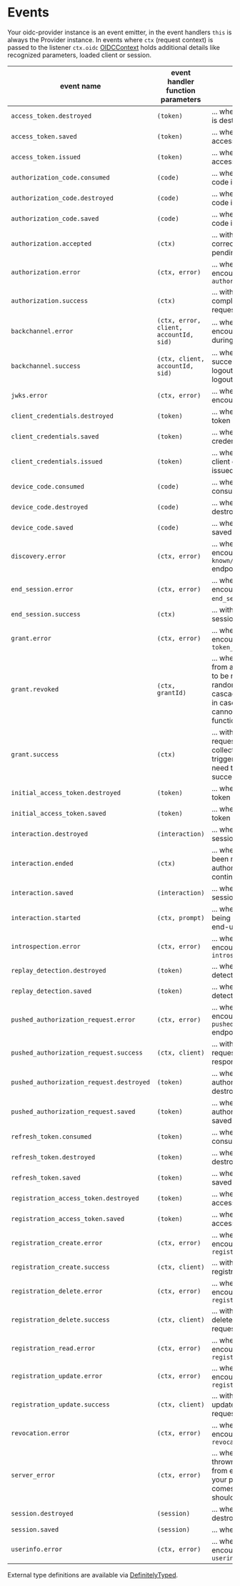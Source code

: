# Events

Your oidc-provider instance is an event emitter, in the event handlers `this` is always the
Provider instance. In events where
`ctx` (request context) is passed to the listener `ctx.oidc`
[OIDCContext](/lib/helpers/oidc_context.js) holds additional details like recognized parameters,
loaded client or session.

| event name                               | event handler function parameters      | Emitted ..                                                                                                                                                                                                      |
| ---------------------------------------- | -------------------------------------- | --------------------------------------------------------------------------------------------------------------------------------------------------------------------------------------------------------------- |
| `access_token.destroyed`                 | `(token)`                              | ... whenever an access token is destroyed                                                                                                                                                                       |
| `access_token.saved`                     | `(token)`                              | ... whenever an opaque access token is saved                                                                                                                                                                    |
| `access_token.issued`                    | `(token)`                              | ... whenever a structured access token is issued                                                                                                                                                                |
| `authorization_code.consumed`            | `(code)`                               | ... whenever an authorization code is consumed                                                                                                                                                                  |
| `authorization_code.destroyed`           | `(code)`                               | ... whenever an authorization code is destroyed                                                                                                                                                                 |
| `authorization_code.saved`               | `(code)`                               | ... whenever an authorization code is saved                                                                                                                                                                     |
| `authorization.accepted`                 | `(ctx)`                                | ... with every syntactically correct authorization request pending resolving                                                                                                                                    |
| `authorization.error`                    | `(ctx, error)`                         | ... whenever a handled error is encountered at the `authorization_endpoint`                                                                                                                                     |
| `authorization.success`                  | `(ctx)`                                | ... with every successfully completed authorization request                                                                                                                                                     |
| `backchannel.error`                      | `(ctx, error, client, accountId, sid)` | ... whenever an error is encountered for a client during backchannel-logout                                                                                                                                     |
| `backchannel.success`                    | `(ctx, client, accountId, sid)`        | ... whenever a client is successfully notified about logout through backchannel-logout features                                                                                                                 |
| `jwks.error`                             | `(ctx, error)`                         | ... whenever a handled error is encountered at the `jwks_uri`                                                                                                                                                   |
| `client_credentials.destroyed`           | `(token)`                              | ... whenever client credentials token is destroyed                                                                                                                                                              |
| `client_credentials.saved`               | `(token)`                              | ... whenever an opaque client credentials token is saved                                                                                                                                                        |
| `client_credentials.issued`              | `(token)`                              | ... whenever a structured client credentials token is issued                                                                                                                                                    |
| `device_code.consumed`                   | `(code)`                               | ... whenever a device code is consumed                                                                                                                                                                          |
| `device_code.destroyed`                  | `(code)`                               | ... whenever a device code is destroyed                                                                                                                                                                         |
| `device_code.saved`                      | `(code)`                               | ... whenever a device code is saved                                                                                                                                                                             |
| `discovery.error`                        | `(ctx, error)`                         | ... whenever a handled error is encountered at the `/.well-known/openid-configuration` endpoint                                                                                                                 |
| `end_session.error`                      | `(ctx, error)`                         | ... whenever a handled error is encountered at the `end_session` endpoint                                                                                                                                       |
| `end_session.success`                    | `(ctx)`                                | ... with every success end session request                                                                                                                                                                      |
| `grant.error`                            | `(ctx, error)`                         | ... whenever a handled error is encountered at the `token_endpoint`                                                                                                                                             |
| `grant.revoked`                          | `(ctx, grantId)`                       | ... whenever tokens resulting from a single grant are about to be revoked. `grantId` is a random string. Use this to cascade the token revocation in cases where your adapter cannot provide this functionality |
| `grant.success`                          | `(ctx)`                                | ... with every successful grant request. Useful i.e. for collecting metrics or triggering any action you need to execute after succeeded grant                                                                  |
| `initial_access_token.destroyed`         | `(token)`                              | ... whenever inital access token is destroyed                                                                                                                                                                   |
| `initial_access_token.saved`             | `(token)`                              | ... whenever inital access token is saved                                                                                                                                                                       |
| `interaction.destroyed`                  | `(interaction)`                        | ... whenever interaction session is destroyed                                                                                                                                                                   |
| `interaction.ended`                      | `(ctx)`                                | ... whenever interaction has been resolved and the authorization request continues being processed                                                                                                              |
| `interaction.saved`                      | `(interaction)`                        | ... whenever interaction session is saved                                                                                                                                                                       |
| `interaction.started`                    | `(ctx, prompt)`                        | ... whenever interaction is being requested from the end-user                                                                                                                                                   |
| `introspection.error`                    | `(ctx, error)`                         | ... whenever a handled error is encountered at the `introspection_endpoint`                                                                                                                                     |
| `replay_detection.destroyed`             | `(token)`                              | ... whenever a replay detection object is destroyed                                                                                                                                                             |
| `replay_detection.saved`                 | `(token)`                              | ... whenever a replay detection object is saved                                                                                                                                                                 |
| `pushed_authorization_request.error`     | `(ctx, error)`                         | ... whenever a handled error is encountered in the POST `pushed_authorization_request` endpoint                                                                                                                 |
| `pushed_authorization_request.success`   | `(ctx, client)`                        | ... with every successful request object endpoint response                                                                                                                                                      |
| `pushed_authorization_request.destroyed` | `(token)`                              | ... whenever a pushed authorization request object is destroyed                                                                                                                                                 |
| `pushed_authorization_request.saved`     | `(token)`                              | ... whenever a pushed authorization request object is saved                                                                                                                                                     |
| `refresh_token.consumed`                 | `(token)`                              | ... whenever a refresh token is consumed                                                                                                                                                                        |
| `refresh_token.destroyed`                | `(token)`                              | ... whenever a refresh token is destroyed                                                                                                                                                                       |
| `refresh_token.saved`                    | `(token)`                              | ... whenever a refresh token is saved                                                                                                                                                                           |
| `registration_access_token.destroyed`    | `(token)`                              | ... whenever registration access token is destroyed                                                                                                                                                             |
| `registration_access_token.saved`        | `(token)`                              | ... whenever registration access token is saved                                                                                                                                                                 |
| `registration_create.error`              | `(ctx, error)`                         | ... whenever a handled error is encountered in the POST `registration_endpoint`                                                                                                                                 |
| `registration_create.success`            | `(ctx, client)`                        | ... with every successful client registration request                                                                                                                                                           |
| `registration_delete.error`              | `(ctx, error)`                         | ... whenever a handled error is encountered in the DELETE `registration_endpoint`                                                                                                                               |
| `registration_delete.success`            | `(ctx, client)`                        | ... with every successful delete client registration request                                                                                                                                                    |
| `registration_read.error`                | `(ctx, error)`                         | ... whenever a handled error is encountered in the GET `registration_endpoint`                                                                                                                                  |
| `registration_update.error`              | `(ctx, error)`                         | ... whenever a handled error is encountered in the PUT `registration_endpoint`                                                                                                                                  |
| `registration_update.success`            | `(ctx, client)`                        | ... with every successful update client registration request                                                                                                                                                    |
| `revocation.error`                       | `(ctx, error)`                         | ... whenever a handled error is encountered at the `revocation_endpoint`                                                                                                                                        |
| `server_error`                           | `(ctx, error)`                         | ... whenever an exception is thrown or promise rejected from either the Provider or your provided adapters. If it comes from the library you should probably report it                                          |
| `session.destroyed`                      | `(session)`                            | ... whenever session is destroyed                                                                                                                                                                               |
| `session.saved`                          | `(session)`                            | ... whenever session is saved                                                                                                                                                                                   |
| `userinfo.error`                         | `(ctx, error)`                         | ... whenever a handled error is encountered at the `userinfo_endpoint`                                                                                                                                          |

External type definitions are available via [DefinitelyTyped](https://npmjs.com/package/@types/oidc-provider).
